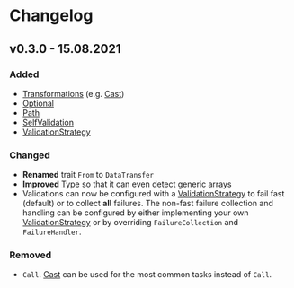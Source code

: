 # Changelog

## v0.3.0 - 15.08.2021

### Added

- [Transformations](/README.md/#Transformation) (e.g. [Cast](/README.md/#Cast))
- [Optional](/README.md/#Optional)
- [Path](/README.md/#Path)
- [SelfValidation](/README.md/#SelfValidation)
- [ValidationStrategy](/README.md/#ValidationStrategy)

### Changed

- **Renamed** trait `From` to `DataTransfer`
- **Improved** [Type](/README.md/#Type) so that it can even detect generic arrays
- Validations can now be configured with a [ValidationStrategy](/README.md/#ValidationStrategy) to fail fast (default) or to collect **all** failures.
  The non-fast failure collection and handling can be configured by either implementing your own [ValidationStrategy](/README.md/#ValidationStrategy) or by overriding `FailureCollection` and `FailureHandler`.

### Removed

- `Call`. [Cast](/README.md/#Cast) can be used for the most common tasks instead of `Call`.
